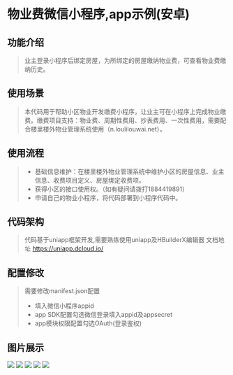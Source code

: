 # 物业费微信小程序,app示例(安卓)
## 功能介绍
> 业主登录小程序后绑定房屋，为所绑定的房屋缴纳物业费，可查看物业费缴纳历史。
## 使用场景
> 本代码用于帮助小区物业开发缴费小程序，让业主可在小程序上完成物业缴费。缴费项目支持：物业费、周期性费用、抄表费用、一次性费用，需要配合楼里楼外物业管理系统使用（n.loulilouwai.net）。
## 使用流程
> * 基础信息维护：在楼里楼外物业管理系统中维护小区的房屋信息、业主信息、收费项目定义、房屋绑定收费项。
> * 获得小区的接口使用权。（如有疑问请拨打1884419891）
> * 申请自己的物业小程序，将代码部署到小程序代码中。
## 代码架构
> 代码基于uniapp框架开发,需要熟练使用uniapp及HBuilderX编辑器 文档地址 https://uniapp.dcloud.io/
## 配置修改
> 需要修改manifest.json配置
> * 填入微信小程序appid
> * app SDK配置勾选微信登录填入appid及appsecret
> * app模块权限配置勾选OAuth(登录鉴权)
## 图片展示
![](https://jouhu.com/lllwupimg/1.png)
![](https://jouhu.com/lllwupimg/2.jpg)
![](https://jouhu.com/lllwupimg/3.jpg)
![](https://jouhu.com/lllwupimg/4.jpg)
![](https://jouhu.com/lllwupimg/5.jpg)
